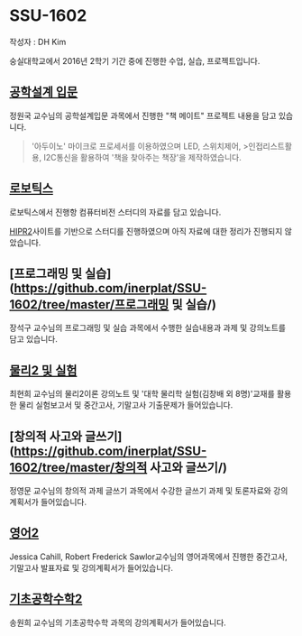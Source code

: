 # SSU-1602

작성자 : DH Kim

숭실대학교에서 2016년 2학기 기간 중에 진행한 수업, 실습, 프로젝트입니다.

## [공학설계 입문](https://github.com/inerplat/SSU-1602/tree/master/%EA%B3%B5%ED%95%99%EC%84%A4%EA%B3%84%EC%9E%85%EB%AC%B8)

정원국 교수님의 공학설계입문 과목에서 진행한 "책 메이트" 프로젝트 내용을 담고 있습니다.

>'아두이노' 마이크로 프로세서를 이용하였으며
> LED, 스위치제어, >인접리스트활용, I2C통신을 활용하여 '책을 찾아주는 책장'을 제작하였습니다.

## [로보틱스](https://github.com/inerplat/SSU-1602/tree/master/로보틱스/)

로보틱스에서 진행항 컴퓨터비전 스터디의 자료를 담고 있습니다.

[HIPR2](http://homepages.inf.ed.ac.uk/rbf/HIPR2/)사이트를 기반으로 스터디를 진행하였으며 아직 자료에 대한 정리가 진행되지 않았습니다.

## [프로그래밍 및 실습](https://github.com/inerplat/SSU-1602/tree/master/프로그래밍 및 실습/)

장석구 교수님의 프로그래밍 및 실습 과목에서 수행한 실습내용과 과제 및 강의노트를 담고 있습니다.

## [물리2 및 실험](https://github.com/inerplat/SSU-1602/tree/master/물리2및실험)

최현희 교수님의 물리2이론 강의노트 및 '대학 물리학 실험(김창배 외 8명)'교재를 활용한 물리 실험보고서 및 중간고사, 기말고사 기출문제가 들어있습니다.

## [창의적 사고와 글쓰기](https://github.com/inerplat/SSU-1602/tree/master/창의적 사고와 글쓰기/)

정영문 교수님의 창의적 과제 글쓰기 과목에서 수강한 글쓰기 과제 및 토론자료와 강의계획서가 들어있습니다.

## [영어2](https://github.com/inerplat/SSU-1602/tree/master/영어2/)

Jessica Cahill, Robert Frederick Sawlor교수님의 영어과목에서 진행한 중간고사, 기말고사 발표자료 및 강의계획서가 들어있습니다.

## [기초공학수학2](https://github.com/inerplat/SSU-1602/tree/master/기초공학수학2/)

송원희 교수님의 기초공학수학 과목의 강의계획서가 들어있습니다.
